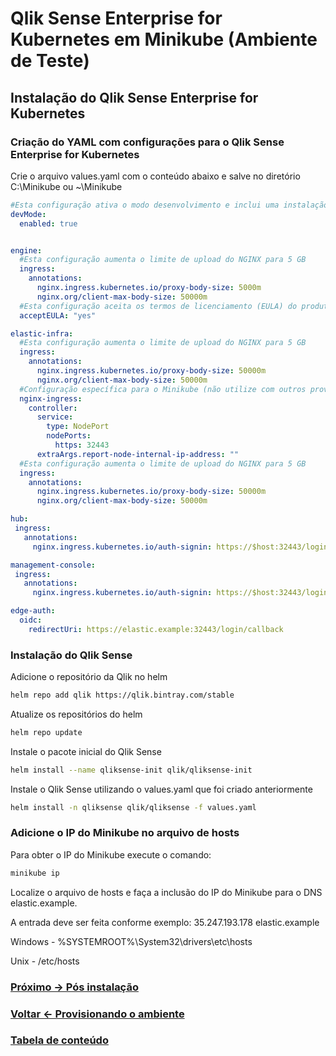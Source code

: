 # **Qlik Sense Enterprise for Kubernetes em Minikube** (Ambiente de Teste)

## Instalação do Qlik Sense Enterprise for Kubernetes

### Criação do YAML com configurações para o Qlik Sense Enterprise for Kubernetes

Crie o arquivo values.yaml com o conteúdo abaixo e salve no diretório C:\Minikube ou ~\Minikube

```yaml
#Esta configuração ativa o modo desenvolvimento e inclui uma instalação local de MongoDB
devMode:
  enabled: true


engine:
  #Esta configuração aumenta o limite de upload do NGINX para 5 GB 
  ingress:
    annotations:
      nginx.ingress.kubernetes.io/proxy-body-size: 5000m
      nginx.org/client-max-body-size: 50000m
  #Esta configuração aceita os termos de licenciamento (EULA) do produto
  acceptEULA: "yes"

elastic-infra:
  #Esta configuração aumenta o limite de upload do NGINX para 5 GB
  ingress:
    annotations:
      nginx.ingress.kubernetes.io/proxy-body-size: 50000m
      nginx.org/client-max-body-size: 50000m
  #Configuração específica para o Minikube (não utilize com outros provedores K8S)
  nginx-ingress:
    controller:
      service:
        type: NodePort
        nodePorts:
          https: 32443
      extraArgs.report-node-internal-ip-address: ""
  #Esta configuração aumenta o limite de upload do NGINX para 5 GB
  ingress:
    annotations:
      nginx.ingress.kubernetes.io/proxy-body-size: 50000m
      nginx.org/client-max-body-size: 50000m

hub:
 ingress:
   annotations:
     nginx.ingress.kubernetes.io/auth-signin: https://$host:32443/login?returnto=$request_uri

management-console:
 ingress:
   annotations:
     nginx.ingress.kubernetes.io/auth-signin: https://$host:32443/login?returnto=$request_uri

edge-auth:
  oidc:
    redirectUri: https://elastic.example:32443/login/callback
```

### Instalação do Qlik Sense

Adicione o repositório da Qlik no helm

```sh
helm repo add qlik https://qlik.bintray.com/stable
```

Atualize os repositórios do helm

```sh
helm repo update
```

Instale o pacote inicial do Qlik Sense

```sh
helm install --name qliksense-init qlik/qliksense-init
```

Instale o Qlik Sense utilizando o values.yaml que foi criado anteriormente

```sh
helm install -n qliksense qlik/qliksense -f values.yaml
```

### Adicione o IP do Minikube no arquivo de hosts

Para obter o IP do Minikube execute o comando:

```sh
minikube ip
```

Localize o arquivo de hosts e faça a inclusão do IP do Minikube para o DNS elastic.example.

A entrada deve ser feita conforme exemplo:
35.247.193.178 elastic.example

Windows - %SYSTEMROOT%\System32\drivers\etc\hosts

Unix - /etc/hosts


### [Próximo -> Pós instalação](PINSTALL.md)

### [Voltar <- Provisionando o ambiente](PROVISIONING.md)

### [Tabela de conteúdo](README.md)